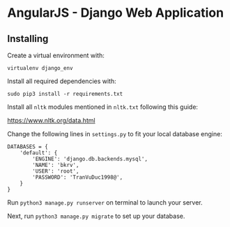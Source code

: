 # AngularJS - Django Web Application

## Installing

Create a virtual environment with:
```
virtualenv django_env
```
Install all required dependencies with:
```
sudo pip3 install -r requirements.txt
```
Install all ```nltk``` modules mentioned in ```nltk.txt``` following this guide:

https://www.nltk.org/data.html

Change the following lines in ```settings.py``` to fit your local database engine:
```
DATABASES = {
    'default': {
        'ENGINE': 'django.db.backends.mysql',
        'NAME': 'bkrv',
        'USER': 'root',
        'PASSWORD': 'TranVuDuc1998@',
    }
}
```
Run ```python3 manage.py runserver``` on terminal to launch your server.

Next, run ```python3 manage.py migrate``` to set up your database.

